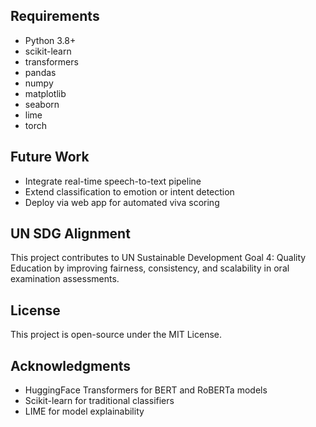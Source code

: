 
## Requirements

- Python 3.8+
- scikit-learn
- transformers
- pandas
- numpy
- matplotlib
- seaborn
- lime
- torch

## Future Work

- Integrate real-time speech-to-text pipeline
- Extend classification to emotion or intent detection
- Deploy via web app for automated viva scoring

## UN SDG Alignment

This project contributes to UN Sustainable Development Goal 4: Quality Education by improving fairness, consistency, and scalability in oral examination assessments.

## License

This project is open-source under the MIT License.

## Acknowledgments

- HuggingFace Transformers for BERT and RoBERTa models
- Scikit-learn for traditional classifiers
- LIME for model explainability
